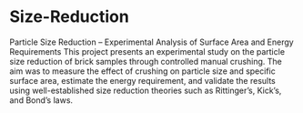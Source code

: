 # Size-Reduction
Particle Size Reduction – Experimental Analysis of Surface Area and Energy Requirements
This project presents an experimental study on the particle size reduction of brick samples through controlled manual crushing. The aim was to measure the effect of crushing on particle size and specific surface area, estimate the energy requirement, and validate the results using well-established size reduction theories such as Rittinger’s, Kick’s, and Bond’s laws.
